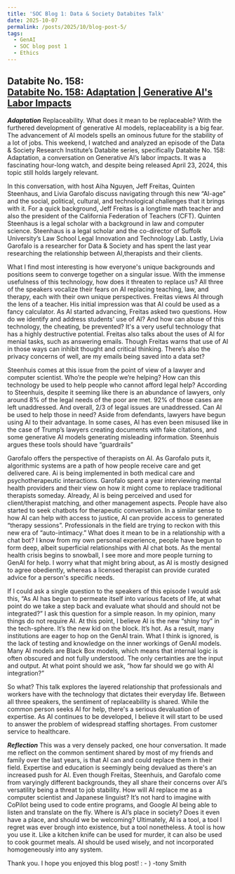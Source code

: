 ```yaml
---
title: 'SOC Blog 1: Data & Society Databites Talk'
date: 2025-10-07
permalink: /posts/2025/10/blog-post-5/
tags:
  - GenAI
  - SOC blog post 1
  - Ethics
---
```


**Databite No. 158:**  
[Databite No. 158: Adaptation | Generative AI's Labor Impacts](https://www.youtube.com/watch?v=EI4rdxJLqrA&list=PLYrf5LyVCF1Nk28nRu8lcCIxtAH3iVGDj)
---

***Adaptation***
Replaceability. What does it mean to be replaceable? With the furthered development of generative AI models, replaceability is a big fear. The advancement of AI models spells an ominous future for the stability of a lot of jobs. This weekend, I watched and analyzed an episode of the Data & Society Research Institute’s Databite series, specifically Databite No. 158: Adaptation, a conversation on Generative AI’s labor impacts. It was a fascinating hour-long watch, and despite being released April 23, 2024, this topic still holds largely relevant.
	
In this conversation, with host Aiha Nguyen, Jeff Freitas, Quinten Steenhaus, and Livia Garofalo discuss navigating through this new “AI-age” and the social, political, cultural, and technological challenges that it brings with it. For a quick background, Jeff Freitas is a longtime math teacher and also the president of the California Federation of Teachers (CFT). Quinten Steenhaus is a legal scholar with a background in law and computer science. Steenhaus is a legal scholar and the co-director of Suffolk University’s Law School Legal Innovation and Technology Lab. Lastly, Livia Garofalo is a researcher for Data & Society and has spent the last year researching the relationship between AI,therapists and their clients.

What I find most interesting is how everyone's unique backgrounds and positions seem to converge together on a singular issue. With the immense usefulness of this technology, how does it threaten to replace us? All three of the speakers vocalize their fears on AI replacing teaching, law, and therapy, each with their own unique perspectives. Freitas views AI through the lens of a teacher. His initial impression was that AI could be used as a fancy calculator. As AI started advancing, Freitas asked two questions. How do we identify and address students' use of AI? And how can abuse of this technology, the cheating, be prevented? It's a very useful technology that has a highly destructive potential. Freitas also talks about the uses of AI for menial tasks, such as answering emails. Though Freitas warns that use of AI in those ways can inhibit thought and critical thinking. There’s also the privacy concerns of well, are my emails being saved into a data set?

Steenhuis comes at this issue from the point of view of a lawyer and computer scientist. Who’re the people we’re helping? How can this technology be used to help people who cannot afford legal help? According to Steenhuis, despite it seeming like there is an abundance of lawyers, only around 8% of the legal needs of the poor are met. 92% of those cases are left unaddressed. And overall, 2/3 of legal issues are unaddressed. Can AI be used to help those in need? Aside from defendants, lawyers have begun using AI to their advantage. In some cases, AI has even been misused like in the case of Trump’s lawyers creating documents with fake citations, and some generative AI models generating misleading information. Steenhuis argues these tools should have “guardrails”

Garofalo offers the perspective of therapists on AI. As Garofalo puts it, algorithmic systems are a path of how people receive care and get delivered care. Ai is being implemented in both medical care and psychotherapeutic interactions. Garofalo spent a year interviewing mental health providers and their view on how it might come to replace traditional therapists someday. Already, AI is being perceived and used for client/therapist matching, and other management aspects. People have also started to seek chatbots for therapeutic conversation. In a similar sense to how AI can help with access to justice, AI can provide access to generated “therapy sessions”. Professionals in the field are trying to reckon with this new era of “auto-intimacy.” What does it mean to be in a relationship with a chat bot? I know from my own personal experience, people have begun to form deep, albeit superficial relationships with AI chat bots. As the mental health crisis begins to snowball, I see more and more people turning to GenAI for help. I worry what that might bring about, as AI is mostly designed to agree obediently, whereas a licensed therapist can provide curated advice for a person's specific needs.

If I could ask a single question to the speakers of this episode I would ask this, “As AI has begun to permeate itself into various facets of life, at what point do we take a step back and evaluate what should and should not be integrated?” I ask this question for a simple reason. In my opinion, many things do not require AI. At this point, I believe AI is the new “shiny toy” in the tech-sphere. It’s the new kid on the block. It’s hot. As a result, many institutions are eager to hop on the GenAI train. What I think is ignored, is the lack of testing and knowledge on the inner workings of GenAI models. Many AI models are Black Box models, which means that internal logic is often obscured and not fully understood. The only certainties are the input and output. At what point should we ask, “how far should we go with AI integration?”

So what? This talk explores the layered relationship that professionals and workers have with the technology that dictates their everyday life. Between all three speakers, the sentiment of replaceability is shared. While the common person seeks AI for help, there's a serious devaluation of expertise. As AI continues to be developed, I believe it will start to be used to answer the problem of widespread staffing shortages. From customer service to healthcare.

***Reflection***
This was a very densely packed, one hour conversation. It made me reflect on the common sentiment shared by most of my friends and family over the last years, is that AI can and could replace them in their field. Expertise and education is seemingly being devalued as there's an increased push for AI. Even though Freitas, Steenhuis, and Garofalo come from varyingly different backgrounds, they all share their concerns over AI’s versatility being a threat to job stability. How will AI replace me as a computer scientist and Japanese linguist? It’s not hard to imagine with CoPilot being used to code entire programs, and Google AI being able to listen and translate on the fly. Where is AI’s place in society? Does it even have a place, and should we be welcoming? Ultimately, AI is a tool, a tool I regret was ever brough into existence, but a tool nonetheless. A tool is how you use it. Like a kitchen knife can be used for murder, it can also be used to cook gourmet meals. AI should be used wisely, and not incorporated homogeneously into any system. 

Thank you. I hope you enjoyed this blog post! : - ) 
-tony Smith
